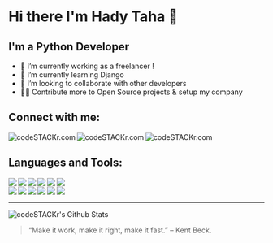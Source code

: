 # Hi there  I'm Hady Taha 👋


## I'm a Python Developer

- 🔭 I’m currently working as a freelancer !
- 🌱 I’m currently learning Django
- 👯 I’m looking to collaborate with other developers
- 🐱‍👓 Contribute more to Open Source projects & setup my company


## Connect with me:


[<img align="left" alt="codeSTACKr.com"  src="https://img.shields.io/badge/Instagram-E4405F?style=for-the-badge&logo=instagram&logoColor=white"/>](https://twitter.com/HadyTaha77)
[<img align="left" alt="codeSTACKr.com"  src="https://img.shields.io/badge/Twitter-1DA1F2?style=for-the-badge&logo=twitter&logoColor=white"/>](https://www.instagram.com/haditaha__/)
[<img align="left" alt="codeSTACKr.com"  src="https://img.shields.io/badge/LinkedIn-0077B5?style=for-the-badge&logo=linkedin&logoColor=white"/>](https://www.linkedin.com/in/hady-taha/)
</br>



## Languages and Tools:


<img align="left"   src="https://img.shields.io/badge/Python-3776AB?style=for-the-badge&logo=python&logoColor=white" />
<img align="left"   src="https://img.shields.io/badge/Django-092E20?style=for-the-badge&logo=django&logoColor=white" />
<img align="left"   src="https://img.shields.io/badge/jQuery-0769AD?style=for-the-badge&logo=jquery&logoColor=white" />
<img align="left"   src="https://img.shields.io/badge/JavaScript-F7DF1E?style=for-the-badge&logo=javascript&logoColor=black" />
<img align="left"   src="https://img.shields.io/badge/HTML-239120?style=for-the-badge&logo=html5&logoColor=white" />
<img align="left"   src="https://img.shields.io/badge/HTML5-E34F26?style=for-the-badge&logo=html5&logoColor=white" />



  <br />
  
<img align="left"   src="https://img.shields.io/badge/CSS-239120?&style=for-the-badge&logo=css3&logoColor=white" />
<img align="left"   src="https://img.shields.io/badge/CSS3-1572B6?style=for-the-badge&logo=css3&logoColor=white" />
<img align="left"   src="https://img.shields.io/badge/Bootstrap-563D7C?style=for-the-badge&logo=bootstrap&logoColor=white" />
<img align="left"   src="https://img.shields.io/badge/Flutter-02569B?style=for-the-badge&logo=flutter&logoColor=white" />
<img align="left"   src="https://img.shields.io/badge/MySQL-00000F?style=for-the-badge&logo=mysql&logoColor=white" />
<img align="left"   src="https://img.shields.io/badge/SQLite-07405E?style=for-the-badge&logo=sqlite&logoColor=white" />



  <br />

-----


<img  alt="codeSTACKr's Github Stats" src="https://github-readme-stats.vercel.app/api?username=Hady-Taha&show_icons=true&hide_border=false" />


  <br />


> “Make it work, make it right, make it fast.” – Kent Beck.


